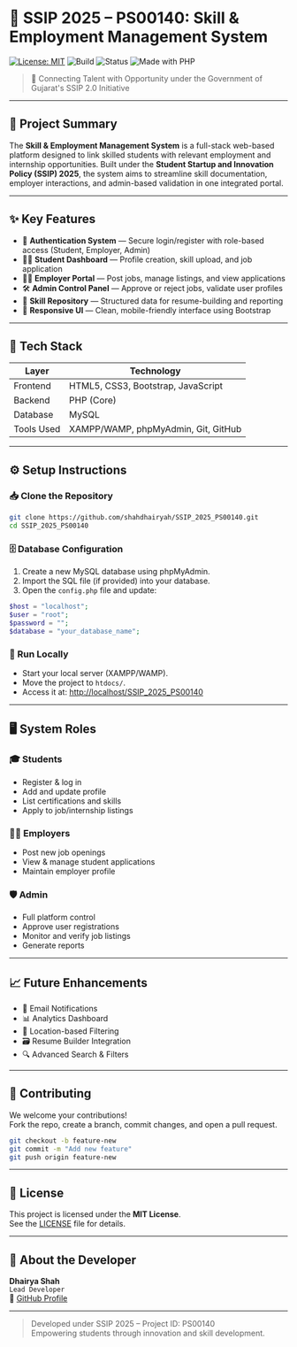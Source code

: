 
# 🚀 SSIP 2025 – PS00140: Skill & Employment Management System

[![License: MIT](https://img.shields.io/badge/License-MIT-green.svg)](LICENSE)
![Build](https://img.shields.io/badge/build-passing-brightgreen)
![Status](https://img.shields.io/badge/status-active-blue)
![Made with PHP](https://img.shields.io/badge/Made%20with-PHP-blue)

> 🔗 Connecting Talent with Opportunity under the Government of Gujarat's SSIP 2.0 Initiative

---

## 📌 Project Summary

The **Skill & Employment Management System** is a full-stack web-based platform designed to link skilled students with relevant employment and internship opportunities. Built under the **Student Startup and Innovation Policy (SSIP) 2025**, the system aims to streamline skill documentation, employer interactions, and admin-based validation in one integrated portal.

---

## ✨ Key Features

- 🔐 **Authentication System** — Secure login/register with role-based access (Student, Employer, Admin)
- 👨‍🎓 **Student Dashboard** — Profile creation, skill upload, and job application
- 🧑‍💼 **Employer Portal** — Post jobs, manage listings, and view applications
- 🛠️ **Admin Control Panel** — Approve or reject jobs, validate user profiles
- 📃 **Skill Repository** — Structured data for resume-building and reporting
- 📱 **Responsive UI** — Clean, mobile-friendly interface using Bootstrap

---

## 🧰 Tech Stack

| Layer        | Technology             |
|--------------|------------------------|
| Frontend     | HTML5, CSS3, Bootstrap, JavaScript |
| Backend      | PHP (Core)             |
| Database     | MySQL                  |
| Tools Used   | XAMPP/WAMP, phpMyAdmin, Git, GitHub |

---

## ⚙️ Setup Instructions

### 📥 Clone the Repository

```bash
git clone https://github.com/shahdhairyah/SSIP_2025_PS00140.git
cd SSIP_2025_PS00140
```

### 🗄️ Database Configuration

1. Create a new MySQL database using phpMyAdmin.
2. Import the SQL file (if provided) into your database.
3. Open the `config.php` file and update:

```php
$host = "localhost";
$user = "root";
$password = "";
$database = "your_database_name";
```

### 🧪 Run Locally

- Start your local server (XAMPP/WAMP).
- Move the project to `htdocs/`.
- Access it at: [http://localhost/SSIP_2025_PS00140](http://localhost/SSIP_2025_PS00140)

---

## 🖥️ System Roles

### 🎓 Students
- Register & log in
- Add and update profile
- List certifications and skills
- Apply to job/internship listings

### 🧑‍💼 Employers
- Post new job openings
- View & manage student applications
- Maintain employer profile

### 🛡️ Admin
- Full platform control
- Approve user registrations
- Monitor and verify job listings
- Generate reports

---

## 📈 Future Enhancements

- 📧 Email Notifications
- 📊 Analytics Dashboard
- 📍 Location-based Filtering
- 🗃️ Resume Builder Integration
- 🔍 Advanced Search & Filters

---

## 🤝 Contributing

We welcome your contributions!  
Fork the repo, create a branch, commit changes, and open a pull request.

```bash
git checkout -b feature-new
git commit -m "Add new feature"
git push origin feature-new
```

---

## 📄 License

This project is licensed under the **MIT License**.  
See the [LICENSE](LICENSE) file for details.

---

## 🙋 About the Developer

**Dhairya Shah**  
`Lead Developer`  
🔗 [GitHub Profile](https://github.com/shahdhairyah)

---

> Developed under SSIP 2025 – Project ID: PS00140  
> Empowering students through innovation and skill development.

